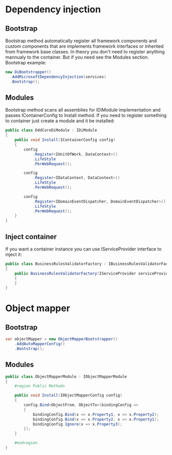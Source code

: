 # Dependency injection

## Bootstrap

Bootstrap method automatically register all framework components and custom components that are implements framework interfaces or inherited from framework base classes. In theory you don't need to register anything mannualy to the container. But if you need see the Modules section. Bootstrap example:

  ```csharp
new DiBootstrapper()
    .AddMicrosoftDependencyInjection(services)    
    .Bootstrap();
```

## Modules
Bootstrap method scans all assemblies for IDiModule implementation and passes IContainerConfig to Install method. If you need to register something to container just create a module and it be installed:
```csharp
public class DddCoreDiModule : IDiModule
{
    public void Install(IContainerConfig config)
    {
        config
            .Register<IUnitOfWork, DataContext>()
            .LifeStyle
            .PerWebRequest();

        config
            .Register<IDataContext, DataContext>()
            .LifeStyle
            .PerWebRequest();

        config
            .Register<IDomainEventDispatcher, DomainEventDispatcher>()
            .LifeStyle
            .PerWebRequest();
    }
}
```

## Inject container
If you want a container instance you can use IServiceProvider interface to inject it:
```csharp
public class BusinessRulesValidatorFactory : IBusinessRulesValidatorFactory
{
    public BusinessRulesValidatorFactory(IServiceProvider serviceProvider)
    {
    }
}
```

# Object mapper

## Bootstrap

```csharp
var objectMapper = new ObjectMapperBootstrapper()
    .AddAutoMapperConfig()
    .Bootstrap();
```

## Modules

```csharp
public class ObjectMapperModule : IObjectMapperModule
{
    #region Public Methods

    public void Install(IObjectMapperConfig config)
    {
        config.Bind<ObjectFrom, ObjectTo>(bindingConfig =>
        {
            bindingConfig.Bind(x => x.Property1, x => x.Property2);
            bindingConfig.Bind(x => x.Property2, x => x.Property1);
            bindingConfig.Ignore(x => x.Property3);
        });
    }

    #endregion
}
```
